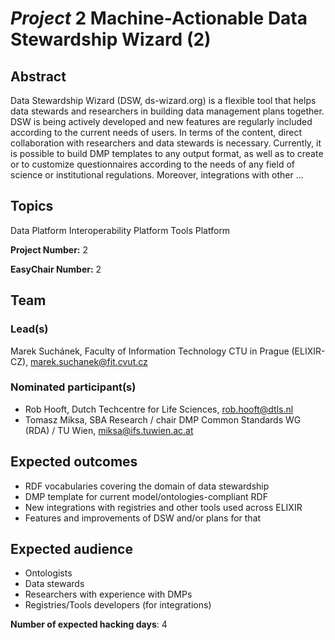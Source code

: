 # *Project* 2 Machine-Actionable Data Stewardship Wizard (2)

## Abstract

Data Stewardship Wizard (DSW, ds-wizard.org) is a flexible tool that helps data stewards and researchers in building data management plans together. DSW is being actively developed and new features are regularly included according to the current needs of users. In terms of the content, direct collaboration with researchers and data stewards is necessary. Currently, it is possible to build DMP templates to any output format, as well as to create or to customize questionnaires according to the needs of any field of science or institutional regulations. Moreover, integrations with other ...

## Topics

Data Platform
 Interoperability Platform
 Tools Platform

**Project Number:** 2



**EasyChair Number:** 2

## Team

### Lead(s)

Marek Suchánek, Faculty of Information Technology CTU in Prague (ELIXIR-CZ), marek.suchanek@fit.cvut.cz

### Nominated participant(s)

- Rob Hooft, Dutch Techcentre for Life Sciences, rob.hooft@dtls.nl
 - Tomasz Miksa, SBA Research / chair DMP Common Standards WG (RDA) / TU Wien, miksa@ifs.tuwien.ac.at

## Expected outcomes

- RDF vocabularies covering the domain of data stewardship
 - DMP template for current model/ontologies-compliant RDF
 - New integrations with registries and other tools used across ELIXIR
 - Features and improvements of DSW and/or plans for that

## Expected audience

- Ontologists
 - Data stewards
 - Researchers with experience with DMPs
 - Registries/Tools developers (for integrations)

**Number of expected hacking days**: 4

